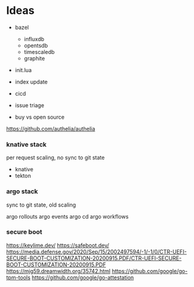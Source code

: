# Ideas

- bazel

  - influxdb
  - opentsdb
  - timescaledb
  - graphite

- init.lua
- index update
- cicd
- issue triage
- buy vs open source

https://github.com/authelia/authelia

### knative stack

per request scaling, no sync to git state

- knative
- tekton

### argo stack

sync to git state, old scaling

argo rollouts
argo events
argo cd
argo workflows

### secure boot

https://keylime.dev/
https://safeboot.dev/
https://media.defense.gov/2020/Sep/15/2002497594/-1/-1/0/CTR-UEFI-SECURE-BOOT-CUSTOMIZATION-20200915.PDF/CTR-UEFI-SECURE-BOOT-CUSTOMIZATION-20200915.PDF
https://mjg59.dreamwidth.org/35742.html
https://github.com/google/go-tpm-tools
https://github.com/google/go-attestation
